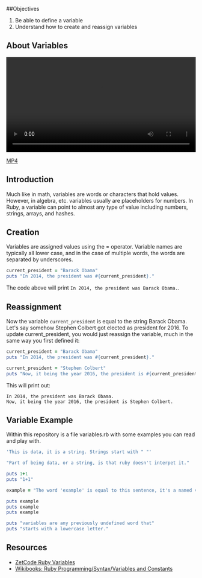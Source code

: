 ##Objectives

1. Be able to define a variable
2. Understand how to create and reassign variables

## About Variables

<video controls width="100%">
  <source src="http://learn-co-videos.s3.amazonaws.com/ruby/about-variables-ruby.mp4" type="video/mp4" >
    The video accompanying this lab is best enjoyed on Learn.co
</video>

[MP4](http://learn-co-videos.s3.amazonaws.com/ruby/about-variables-ruby.mp4)

## Introduction

Much like in math, variables are words or characters that hold values. However, in algebra, etc. variables usually are placeholders for numbers. In Ruby, a variable can point to almost any type of value including numbers, strings, arrays, and hashes.

## Creation

Variables are assigned values using the = operator. Variable names are typically all lower case, and in the case of multiple words, the words are separated by underscores. 

```ruby
current_president = "Barack Obama"
puts "In 2014, the president was #{current_president}."
```
The code above will print `In 2014, the president was Barack Obama.`.


## Reassignment

Now the variable `current_president` is equal to the string Barack Obama. Let's say somehow Stephen Colbert got elected as president for 2016. To update current_president, you would just reassign the variable, much in the same way you first defined it:

```ruby
current_president = "Barack Obama"
puts "In 2014, the president was #{current_president}."

current_president = "Stephen Colbert"
puts "Now, it being the year 2016, the president is #{current_president}."
```
This will print out:  
```text
In 2014, the president was Barack Obama.
Now, it being the year 2016, the president is Stephen Colbert.
```

## Variable Example

Within this repository is a file variables.rb with some examples you can read and play with.

```ruby
'This is data, it is a string. Strings start with " "'

"Part of being data, or a string, is that ruby doesn't interpet it."

puts 1+1
puts "1+1"

example = "The word 'example' is equal to this sentence, it's a named variable."

puts example
puts example
puts example

puts "variables are any previously undefined word that"
puts "starts with a lowercase letter."
```

## Resources

- [ZetCode Ruby Variables](http://zetcode.com/lang/rubytutorial/variables/)
- [Wikibooks: Ruby Programming/Syntax/Variables and Constants](http://en.wikibooks.org/wiki/Ruby_Programming/Syntax/Variables_and_Constants)

